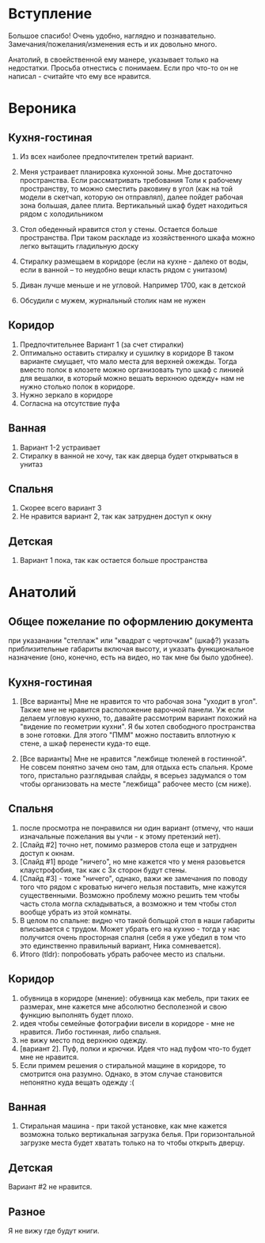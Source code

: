 # Вступление

Большое спасибо! Очень удобно, наглядно и познавательно.
Замечания/пожелания/изменения есть и их довольно много.

Анатолий, в своейственной ему манере, указывает только на недостатки. Просьба
отнестись с понимаем. Если про что-то он не написал - считайте что ему
все нравится.

# Вероника

## Кухня-гостиная

1. Из всех наиболее предпочтителен третий вариант.

2. Меня устраивает планировка кухонной зоны. Мне достаточно пространства. Если
рассматривать требования Толи к рабочему пространству, то можно сместить
раковину в угол (как на той модели в скетчап, которую он отправлял), далее
пойдет рабочая зона большая, далее плита. Вертикальный шкаф будет находиться
рядом с холодильником
3. Стол обеденный нравится стол у стены. Остается больше пространства. При таком
раскладе из хозяйственного шкафа можно легко вытащить гладильную доску
4. Стиралку размещаем в коридоре (если на кухне - далеко от воды, если в
ванной – то неудобно вещи класть рядом с унитазом)
5. Диван лучше меньше и не угловой. Например 1700, как в детской
6. Обсудили с мужем, журнальный столик нам не нужен

## Коридор

1. Предпочтительнее Вариант 1 (за счет стиралки)
2. Оптимально оставить стиралку и сушилку в коридоре В таком варианте смущает, что
мало места для верхней ожежды.  Тогда вместо полок в клозете можно организовать
тупо шкаф с линией для вешалки, в который можно вешать верхнюю одежду+ нам не
нужно столько полок в коридоре.
3. Нужно зеркало в коридоре
4. Согласна на отсутствие пуфа

## Ванная

1. Вариант 1-2 устраивает
2. Стиралку в ванной не хочу, так как дверца будет открываться в унитаз

## Спальня

1. Скорее всего вариант 3
2. Не нравится вариант 2, так как затруднен доступ к окну

## Детская

1. Вариант 1 пока, так как остается больше пространства


# Анатолий

## Общее пожелание по оформлению документа

при указанании "стеллаж" или "квадрат с черточкам" (шкаф?) указать
приблизительные габариты включая высоту, и указать функциональное назначение
(оно, конечно, есть на видео, но так мне бы было удобнее).

## Кухня-гостиная

1. [Все варианты] Мне не нравится то что рабочая зона "уходит в угол". Также
мне не нравится расположение варочной панели. Уж если делаем угловую кухню, то,
давайте рассмотрим вариант похожий на "видение по геометрии кухни".
Я бы хотел свободного пространства в зоне готовки. Для этого "ПММ"
можно поставить вплотную к стене, а шкаф перенести куда-то еще.

2. [Все варианты] Мне не нравится "лежбище тюленей в гостинной". Не совсем
понятно зачем оно там, для отдыха есть спальня. Кроме того, пристально
разглядывая слайды, я всерьез задумался о том чтобы организовать на месте
"лежбища" рабочее место (см ниже).

## Спальня

1. после просмотра не понравился ни один вариант (отмечу, что наши изначальные
пожелания вы учли - к этому претензий нет).
2. [Cлайд #2] точно нет, помимо размеров стола еще и затруднен доступ к окнам.
3. [Cлайд #1] вроде "ничего", но мне кажется что у меня разовьется
клаустрофобия, так как с 3х сторон будут стены.
4. [Слайд #3] - тоже "ничего", однако, важи же замечания по поводу того что
рядом с кроватью ничего нельзя поставить, мне кажутся существенными. Возможно
проблему можно решить тем чтобы часть стола могла складываться, а возможно и
тем чтобы стол вообще убрать из этой комнаты.
5. В целом по спальне: видно что такой больщой стол в наши габариты вписывается
с трудом. Может убрать его на кухню - тогда у нас получится очень просторная
спалня (cебя я уже убедил в том что это единственно правильный вариант, Ника
сомневается).
6. Итого (tldr): попробовать убрать рабочее место из спальни.

## Коридор

1. обувница в коридоре (мнение): обувница как мебель, при таких ее размерах, мне
кажется мне абсолютно бесполезной и свою функцию выполнять будет плохо.
2. идея чтобы семейные фотографии висели в коридоре - мне не нравится. Либо
гостинная, либо спальня.
3. не вижу место под верхнюю одежду.
4. [вариант 2]. Пуф, полки и крючки. Идея что над пуфом что-то будет мне не
нравится.
5. Если примем решения о стиральной мащине в коридоре, то смотрится она разумно.
Однако, в этом случае становится непонятно куда вещать одежду :(


## Ванная

1. Стиральная машина - при такой установке, как мне кажется возможна только
вертикальная загрузка белья. При горизонтальной загрузке места будет хватать
только на то чтобы открыть дверцу.

## Детская

Вариант #2 не нравится.

## Разное

Я не вижу где будут книги.

